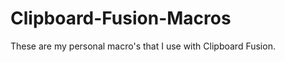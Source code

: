 Clipboard-Fusion-Macros
=======================

These are my personal macro's that I use with Clipboard Fusion.
